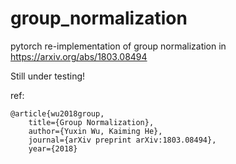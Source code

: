 # group_normalization
pytorch re-implementation of group normalization in https://arxiv.org/abs/1803.08494

Still under testing!

ref:

    @article{wu2018group,
        title={Group Normalization},
        author={Yuxin Wu, Kaiming He},
        journal={arXiv preprint arXiv:1803.08494},
        year={2018}
